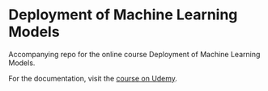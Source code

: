 # Deployment of Machine Learning Models
Accompanying repo for the online course Deployment of Machine Learning Models.  

For the documentation, visit the [course on Udemy](https://www.udemy.com/deployment-of-machine-learning-models/?couponCode=TIDREPO).
